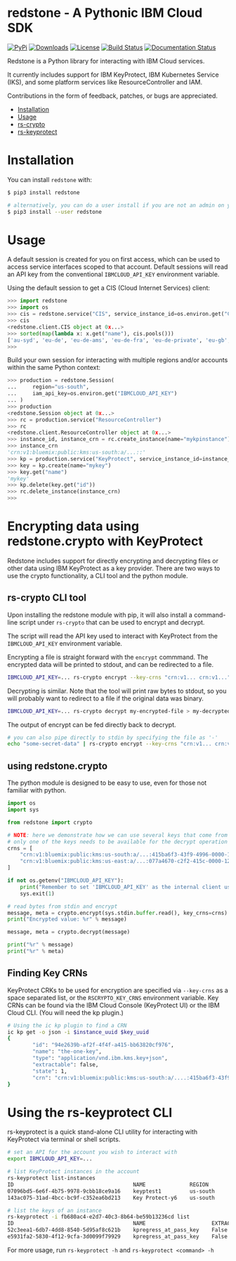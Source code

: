# redstone - A Pythonic IBM Cloud SDK

[![PyPi](https://img.shields.io/pypi/v/redstone.svg)](https://pypi.org/project/redstone)
[![Downloads](https://static.pepy.tech/personalized-badge/redstone?period=total&units=international_system&left_color=grey&right_color=orange&left_text=Downloads)](https://pepy.tech/project/redstone)
[![License](https://img.shields.io/badge/License-Apache%202.0-green.svg)](https://opensource.org/licenses/Apache-2.0)
[![Build Status](https://travis-ci.com/IBM/redstone.svg?branch=master)](https://travis-ci.com/IBM/redstone)
[![Documentation Status](https://readthedocs.org/projects/redstone-py/badge/?version=latest)](https://redstone-py.readthedocs.io/en/latest/?badge=latest)

Redstone is a Python library for interacting with IBM Cloud services.

It currently includes support for IBM KeyProtect, IBM Kubernetes Service (IKS), and some
platform services like ResourceController and IAM.

Contributions in the form of feedback, patches, or bugs are appreciated. 


* [Installation](#installation)
* [Usage](#usage)
* [rs-crypto](#encrypting-data-using-redstonecrypto-with-keyprotect)
* [rs-keyprotect](#using-the-rs-keyprotect-cli)


# Installation

You can install `redstone` with:

```sh
$ pip3 install redstone

# alternatively, you can do a user install if you are not an admin on your box
$ pip3 install --user redstone
```

# Usage

A default session is created for you on first access, which can be used to access service interfaces scoped to that account.
Default sessions will read an API key from the conventional `IBMCLOUD_API_KEY` environment variable.

Using the default session to get a CIS (Cloud Internet Services) client:

```python
>>> import redstone
>>> import os
>>> cis = redstone.service("CIS", service_instance_id=os.environ.get("CIS_CRN"))
>>> cis
<redstone.client.CIS object at 0x...>
>>> sorted(map(lambda x: x.get("name"), cis.pools()))
['au-syd', 'eu-de', 'eu-de-ams', 'eu-de-fra', 'eu-de-private', 'eu-gb', 'eu-gb-private', 'eu-syd-private', 'jp-tok', 'jp-tok-02', 'jp-tok-04', 'preprod', 'private-jp-tok', 'private-us-south', 'us-east', 'us-east-private', 'us-south']
>>>
```

Build your own session for interacting with multiple regions and/or accounts within the same Python context:

```python
>>> production = redstone.Session(
...     region="us-south",
...     iam_api_key=os.environ.get("IBMCLOUD_API_KEY")
... )
>>> production
<redstone.Session object at 0x...>
>>> rc = production.service("ResourceController")
>>> rc
<redstone.client.ResourceController object at 0x...>
>>> instance_id, instance_crn = rc.create_instance(name="mykpinstance")
>>> instance_crn
'crn:v1:bluemix:public:kms:us-south:a/...::'
>>> kp = production.service("KeyProtect", service_instance_id=instance_id)
>>> key = kp.create(name="mykey")
>>> key.get("name")
'mykey'
>>> kp.delete(key.get("id"))
>>> rc.delete_instance(instance_crn)
>>>
```

# Encrypting data using redstone.crypto with KeyProtect

Redstone includes support for directly encrypting and decrypting files or other data using IBM KeyProtect as a key provider.
There are two ways to use the crypto functionality, a CLI tool and the python module.

## rs-crypto CLI tool

Upon installing the redstone module with pip, it will also install a command-line script under `rs-crypto` that can
be used to encrypt and decrypt.

The script will read the API key used to interact with KeyProtect from the `IBMCLOUD_API_KEY` environment variable.

Encrypting a file is straight forward with the `encrypt` commmand. The encrypted data will be printed to stdout, and
can be redirected to a file.

```sh
IBMCLOUD_API_KEY=... rs-crypto encrypt --key-crns "crn:v1... crn:v1..." my-super-secret-file.txt > my-encrypted-file
```

Decrypting is similar. Note that the tool will print raw bytes to stdout, so you will probably want
to redirect to a file if the original data was binary.

```sh
IBMCLOUD_API_KEY=... rs-crypto decrypt my-encrypted-file > my-decrypted-file
```

The output of encrypt can be fed directly back to decrypt.

```sh
# you can also pipe directly to stdin by specifying the file as '-'
echo "some-secret-data" | rs-crypto encrypt --key-crns "crn:v1... crn:v1..." - | rs-crypto decrypt -
```


## using redstone.crypto

The python module is designed to be easy to use, even for those not familiar with python.

```python
import os
import sys

from redstone import crypto

# NOTE: here we demonstrate how we can use several keys that come from different instances and even different regions
# only one of the keys needs to be available for the decrypt operation to succeed
crns = [
    "crn:v1:bluemix:public:kms:us-south:a/...:415ba6f3-43f9-4996-0000-123456789:key:94e2639b-af2f-4f4f-a415-bb63820cf976",
    "crn:v1:bluemix:public:kms:us-east:a/...:077a4670-c2f2-415c-0000-123456789:key:1f5ead7e-a1f4-4d15-9641-80e9aa5c7e12",
]

if not os.getenv("IBMCLOUD_API_KEY"):
    print("Remember to set 'IBMCLOUD_API_KEY' as the internal client uses that for authentication", file=sys.stderr)
    sys.exit(1)

# read bytes from stdin and encrypt
message, meta = crypto.encrypt(sys.stdin.buffer.read(), key_crns=crns)
print("Encrypted value: %r" % message)

message, meta = crypto.decrypt(message)

print("%r" % message)
print("%r" % meta)
```


## Finding Key CRNs

KeyProtect CRKs to be used for encryption are specified via `--key-crns` as a space separated list, or the `RSCRYPTO_KEY_CRNS` environment variable.
Key CRNs can be found via the IBM Cloud Console (KeyProtect UI) or the IBM Cloud CLI. (You will need the kp plugin.)

```sh
# Using the ic kp plugin to find a CRN
ic kp get -o json -i $instance_uuid $key_uuid
{
        "id": "94e2639b-af2f-4f4f-a415-bb63820cf976",
        "name": "the-one-key",
        "type": "application/vnd.ibm.kms.key+json",
        "extractable": false,
        "state": 1,
        "crn": "crn:v1:bluemix:public:kms:us-south:a/....:415ba6f3-43f9-4996-abcd-1234346:key:94e2639b-af2f-4f4f-a415-bb63820cf976"
}
```

# Using the rs-keyprotect CLI

rs-keyprotect is a quick stand-alone CLI utility for interacting with KeyProtect via terminal or shell scripts.

```sh
# set an API for the account you wish to interact with
export IBMCLOUD_API_KEY=...

# list KeyProtect instances in the account
rs-keyprotect list-instances
ID                                      NAME              REGION
07096bd5-6e6f-4b75-9978-9cbb18ce9a16    keyptest1         us-south
143ac075-31ad-4bcc-bc9f-c352ea6bd213    Key Protect-y6    us-south

# list the keys of an instance
rs-keyprotect -i fb680ac4-e2d7-40c3-8b64-be59b13236cd list
ID                                      NAME                     EXTRACTABLE
52c3eea1-6db7-4dd8-8540-5d95af8c621b    kpregress_at_pass_key    False   
e5931fa2-5830-4f12-9cfa-3d0099f79929    kpregress_at_pass_key    False   
```

For more usage, run `rs-keyprotect -h` and `rs-keyprotect <command> -h`
